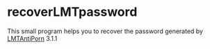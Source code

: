 # recoverLMTpassword
This small program helps you to recover the password generated by [LMTAntiPorn](https://lmtantipornonline.azurewebsites.net/) 3.1.1
